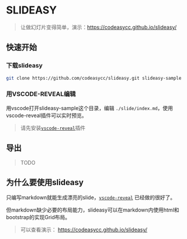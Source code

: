 # SLIDEASY 

> 让做幻灯片变得简单，演示：https://codeasycc.github.io/slideasy/


## 快速开始

### 下载slideasy

```sh
git clone https://github.com/codeasycc/slideasy.git slideasy-sample
```


### 用VSCODE-REVEAL编辑

用vscode打开slideasy-sample这个目录，编辑 `./slide/index.md`，使用vscode-reveal插件可以实时预览。

>  请先安装[`vscode-reveal`](https://marketplace.visualstudio.com/items?itemName=evilz.vscode-reveal
)插件 

## 导出

> TODO

## 为什么要使用slideasy

只编写markdown就能生成漂亮的slide，[`vscode-reveal`](https://marketplace.visualstudio.com/items?itemName=evilz.vscode-reveal
) 已经做的很好了。

但markdown缺少必要的布局能力，slideasy可以在markdown内使用html和bootstrap的实现Grid布局。

> 可以查看演示： https://codeasycc.github.io/slideasy/
